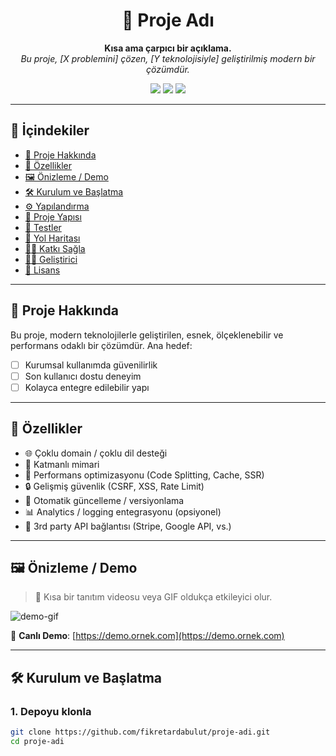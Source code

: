 <h1 align="center">🚀 Proje Adı</h1>

<p align="center">
  <b>Kısa ama çarpıcı bir açıklama.</b><br>
  <i>Bu proje, [X problemini] çözen, [Y teknolojisiyle] geliştirilmiş modern bir çözümdür.</i>
</p>

<p align="center">
  <img src="https://img.shields.io/badge/status-active-brightgreen.svg" />
  <img src="https://img.shields.io/badge/version-1.0.0-blue.svg" />
  <img src="https://img.shields.io/badge/license-MIT-lightgrey.svg" />
</p>

---

## 🧠 İçindekiler

- [🎯 Proje Hakkında](#-proje-hakkında)
- [🧩 Özellikler](#-özellikler)
- [🖼️ Önizleme / Demo](#️-önizleme--demo)
- [🛠️ Kurulum ve Başlatma](#️-kurulum-ve-başlatma)
- [⚙️ Yapılandırma](#️-yapılandırma)
- [📁 Proje Yapısı](#-proje-yapısı)
- [🧪 Testler](#-testler)
- [📌 Yol Haritası](#-yol-haritası)
- [🙋‍♀️ Katkı Sağla](#-katkı-sağla)
- [🧑‍💻 Geliştirici](#-geliştirici)
- [📄 Lisans](#-lisans)

---

## 🎯 Proje Hakkında

Bu proje, modern teknolojilerle geliştirilen, esnek, ölçeklenebilir ve performans odaklı bir çözümdür. Ana hedef:

- [ ] Kurumsal kullanımda güvenilirlik
- [ ] Son kullanıcı dostu deneyim
- [ ] Kolayca entegre edilebilir yapı

---

## 🧩 Özellikler

- 🌐 Çoklu domain / çoklu dil desteği
- 🧱 Katmanlı mimari
- 🚀 Performans optimizasyonu (Code Splitting, Cache, SSR)
- 🔒 Gelişmiş güvenlik (CSRF, XSS, Rate Limit)
- 🧠 Otomatik güncelleme / versiyonlama
- 📊 Analytics / logging entegrasyonu (opsiyonel)
- 🔌 3rd party API bağlantısı (Stripe, Google API, vs.)

---

## 🖼️ Önizleme / Demo

> 🎥 Kısa bir tanıtım videosu veya GIF oldukça etkileyici olur.

![demo-gif](./demo.gif)

🔗 **Canlı Demo**: [https://demo.ornek.com](https://demo.ornek.com)

---

## 🛠️ Kurulum ve Başlatma

### 1. Depoyu klonla

```bash
git clone https://github.com/fikretardabulut/proje-adi.git
cd proje-adi
